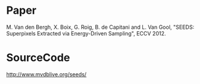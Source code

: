 Paper
======================
M. Van den Bergh, X. Boix, G. Roig, B. de Capitani and L. Van Gool, "SEEDS: Superpixels Extracted via Energy-Driven Sampling", ECCV 2012.

SourceCode
======================
http://www.mvdblive.org/seeds/